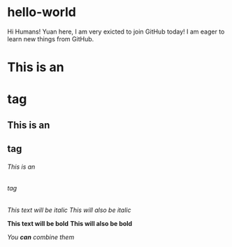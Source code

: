 # hello-world

Hi Humans!
Yuan here, I am very exicted to join GitHub today! I am eager to learn new things from GitHub. 
# This is an <h1> tag
## This is an <h2> tag
###### This is an <h6> tag
*This text will be italic*
_This will also be italic_

**This text will be bold**
__This will also be bold__

_You **can** combine them_
